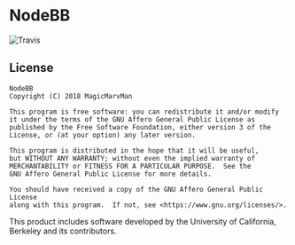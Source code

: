 # NodeBB
![Travis](https://img.shields.io/travis/ProtonLab/NodeBB.svg?style=flat-square)
## License
    NodeBB
    Copyright (C) 2018 MagicMarvMan

    This program is free software: you can redistribute it and/or modify
    it under the terms of the GNU Affero General Public License as
    published by the Free Software Foundation, either version 3 of the
    License, or (at your option) any later version.

    This program is distributed in the hope that it will be useful,
    but WITHOUT ANY WARRANTY; without even the implied warranty of
    MERCHANTABILITY or FITNESS FOR A PARTICULAR PURPOSE.  See the
    GNU Affero General Public License for more details.

    You should have received a copy of the GNU Affero General Public License
    along with this program.  If not, see <https://www.gnu.org/licenses/>.


This product includes software developed by the University of California, Berkeley and its contributors.
